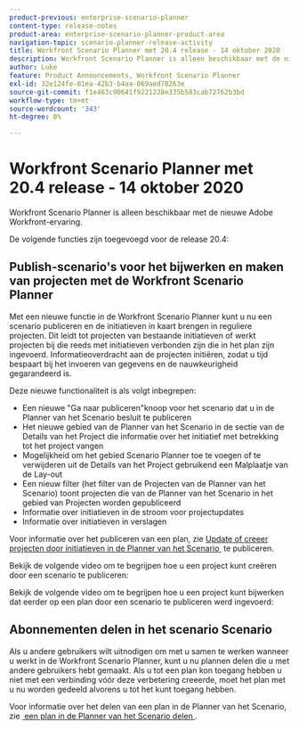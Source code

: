 ```yaml
---
product-previous: enterprise-scenario-planner
content-type: release-notes
product-area: enterprise-scenario-planner-product-area
navigation-topic: scenario-planner-release-activity
title: Workfront Scenario Planner met 20.4 release - 14 oktober 2020
description: Workfront Scenario Planner is alleen beschikbaar met de nieuwe Adobe Workfront-ervaring.
author: Luke
feature: Product Announcements, Workfront Scenario Planner
exl-id: 32e124fe-81ea-42b3-b4aa-069aed78263e
source-git-commit: f1e463c90641f9221228e335b583cab72762b3bd
workflow-type: tm+mt
source-wordcount: '343'
ht-degree: 0%

---
```


# Workfront Scenario Planner met 20.4 release - 14 oktober 2020

Workfront Scenario Planner is alleen beschikbaar met de nieuwe Adobe Workfront-ervaring.

De volgende functies zijn toegevoegd voor de release 20.4:

## Publish-scenario&#39;s voor het bijwerken en maken van projecten met de Workfront Scenario Planner

Met een nieuwe functie in de Workfront Scenario Planner kunt u nu een scenario publiceren en de initiatieven in kaart brengen in reguliere projecten. Dit leidt tot projecten van bestaande initiatieven of werkt projecten bij die reeds met initiatieven verbonden zijn die in het plan zijn ingevoerd. Informatieoverdracht aan de projecten initiëren, zodat u tijd bespaart bij het invoeren van gegevens en de nauwkeurigheid gegarandeerd is.

Deze nieuwe functionaliteit is als volgt inbegrepen:

* Een nieuwe &quot;Ga naar publiceren&quot;knoop voor het scenario dat u in de Planner van het Scenario besluit te publiceren
* Het nieuwe gebied van de Planner van het Scenario in de sectie van de Details van het Project die informatie over het initiatief met betrekking tot het project vangen
* Mogelijkheid om het gebied Scenario Planner toe te voegen of te verwijderen uit de Details van het Project gebruikend een Malplaatje van de Lay-out
* Een nieuw filter (het filter van de Projecten van de Planner van het Scenario) toont projecten die van de Planner van het Scenario in het gebied van Projecten worden gepubliceerd
* Informatie over initiatieven in de stroom voor projectupdates
* Informatie over initiatieven in verslagen

Voor informatie over het publiceren van een plan, zie [&#x200B; Update of creeer projecten door initiatieven in de Planner van het Scenario &#x200B;](../../../scenario-planner/publish-scenarios-update-projects.md) te publiceren.

Bekijk de volgende video om te begrijpen hoe u een project kunt creëren door een scenario te publiceren:

Bekijk de volgende video om te begrijpen hoe u een project kunt bijwerken dat eerder op een plan door een scenario te publiceren werd ingevoerd:

## Abonnementen delen in het scenario Scenario

Als u andere gebruikers wilt uitnodigen om met u samen te werken wanneer u werkt in de Workfront Scenario Planner, kunt u nu plannen delen die u met andere gebruikers hebt gemaakt. Als u tot een plan kon toegang hebben u niet met een verbinding vóór deze verbetering creeerde, moet het plan met u nu worden gedeeld alvorens u tot het kunt toegang hebben.

Voor informatie over het delen van een plan in de Planner van het Scenario, zie [&#x200B; een plan in de Planner van het Scenario delen &#x200B;](../../../scenario-planner/share-a-plan.md).

